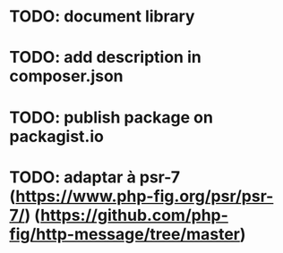 # TODO: document library
# TODO: add description in composer.json
# TODO: publish package on packagist.io
# TODO: adaptar à psr-7 (https://www.php-fig.org/psr/psr-7/) (https://github.com/php-fig/http-message/tree/master)

